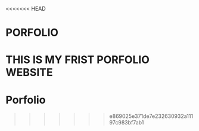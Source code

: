 <<<<<<< HEAD
# PORFOLIO
THIS IS MY FRIST PORFOLIO WEBSITE
=======
# Porfolio
>>>>>>> e869025e371de7e232630932a11197c983bf7ab1
